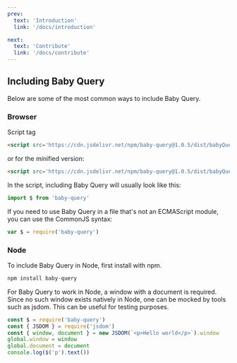 ```yaml
---
prev:
  text: 'Introduction'
  link: '/docs/introduction'

next:
  text: 'Contribute'
  link: '/docs/contribute'
---
```




## Including Baby Query

Below are some of the most common ways to include Baby Query.

### Browser

Script tag

```html
<script src='https://cdn.jsdelivr.net/npm/baby-query@1.0.5/dist/babyQuery.js'></script>
```

or for the minified version:

```html
<script src='https://cdn.jsdelivr.net/npm/baby-query@1.0.5/dist/babyQuery.min.js'></script>
```

In the script, including Baby Query will usually look like this:

```javascript
import $ from 'baby-query'
```

If you need to use Baby Query in a file that's not an ECMAScript module, you can use the CommonJS syntax:

```javascript
var $ = require('baby-query')
```

### Node

To include Baby Query in Node, first install with npm.

```javascript
npm install baby-query
```

For Baby Query to work in Node, a window with a document is required. Since no such window exists natively in Node, one can be mocked by tools such as jsdom. This can be useful for testing purposes.

```javascript
const $ = require('baby-query')
const { JSDOM } = require('jsdom')
const { window, document } = new JSDOM(`<p>Hello world</p>`).window
global.window = window
global.document = document
console.log($('p').text())
```